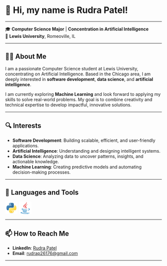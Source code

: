 # 👋 Hi, my name is Rudra Patel!

----

🎓 **Computer Science Major** | **Concentration in Artificial Intelligence**  
📍 **Lewis University**, Romeoville, IL

----

## 👨‍💻 About Me  

I am a passionate Computer Science student at Lewis University, concentrating on Artificial Intelligence. Based in the Chicago area, I am deeply interested in **software development**, **data science**, and **artificial intelligence**.  

I am currently exploring **Machine Learning** and look forward to applying my skills to solve real-world problems. My goal is to combine creativity and technical expertise to develop impactful, innovative solutions.  

---

## 🔍 Interests  

- **Software Development**: Building scalable, efficient, and user-friendly applications.  
- **Artificial Intelligence**: Understanding and designing intelligent systems.  
- **Data Science**: Analyzing data to uncover patterns, insights, and actionable knowledge.  
- **Machine Learning**: Creating predictive models and automating decision-making processes.   

---

## 🔧 Languages and Tools 

<img src="https://raw.githubusercontent.com/devicons/devicon/master/icons/python/python-original.svg" alt="Python" width="40" height="40" style="max-width: 100%;">

<img src="https://raw.githubusercontent.com/devicons/devicon/master/icons/java/java-original.svg" alt="Java" width="40" height="40" style="max-width: 100%;">

---

## 📫 How to Reach Me  

- **LinkedIn**: [Rudra Patel](https://www.linkedin.com/in/rudrapatel09/)  
- **Email**: rudrap26176@gmail.com  

---
